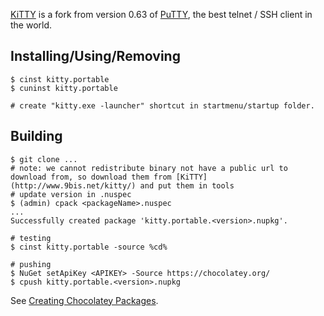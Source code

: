 [KiTTY](http://www.9bis.net/kitty/) is a fork from version 0.63 of [PuTTY](http://www.putty.org/), the best telnet / SSH client in the world.

## Installing/Using/Removing
```
$ cinst kitty.portable
$ cuninst kitty.portable

# create "kitty.exe -launcher" shortcut in startmenu/startup folder.
```

## Building
```
$ git clone ...
# note: we cannot redistribute binary not have a public url to download from, so download them from [KiTTY](http://www.9bis.net/kitty/) and put them in tools
# update version in .nuspec
$ (admin) cpack <packageName>.nuspec
...
Successfully created package 'kitty.portable.<version>.nupkg'.

# testing
$ cinst kitty.portable -source %cd%

# pushing
$ NuGet setApiKey <APIKEY> -Source https://chocolatey.org/
$ cpush kitty.portable.<version>.nupkg
```
See [Creating Chocolatey Packages](https://github.com/chocolatey/chocolatey/wiki/CreatePackages#is-there-a-simpler-way-of-creating-packages).